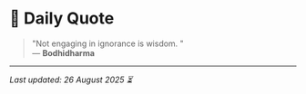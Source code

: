 # 📜 Daily Quote

> "Not engaging in ignorance is wisdom. "  
> — **Bodhidharma**

---

_Last updated: 26 August 2025 ⏳_
